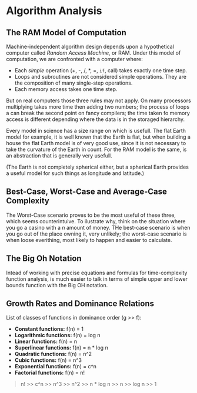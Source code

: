 # Algorithm Analysis

## The RAM Model of Computation
Machine-independent algorithm design depends upon a hypothetical computer called *Random Access Machine*, or RAM. Under this model of computation, we are confronted with a computer where:
* Each *simple* operation (+, -, /, \*, =, `if`, call) takes exactly one time step.
* Loops and subroutines are not considered simple operations. They are the composition of many single-step operations.
* Each memory access takes one time step.

But on real computers those three rules may not apply. On many processors multiplying takes more time then adding two numbers; the process of loops a can break the second point on fancy compilers; the time taken fo memory access is different depending where the data is in the storaged hierarchy.

Every model in science has a size range on which is usefull. The flat Earth model for example, it is well known that the Earth is flat, but when building a house the flat Earth model is of very good use, since it is not necessary to take the curvature of the Earth in count. For the RAM model is the same, is an abstraction that is generally very usefull.

(The Earth is not completely spherical either, but a spherical Earth provides a useful model for such things as longitude and latitude.)

## Best-Case, Worst-Case and Average-Case Complexity
The Worst-Case scenario proves to be the most useful of these three, which seems counterintuive. To ilustrate why, think on the situation where you go a casino with a *n* amount of money. THe best-case scenario is when you go out of the place owning it, very unlikely; the worst-case scenario is when loose everithing, most likely to happen and easier to calculate.

## The Big Oh Notation
Intead of working with precise equations and formulas for time-complexity function analysis, is much easier to talk in terms of simple upper and lower bounds function with the Big OH notation.

## Growth Rates and Dominance Relations
List of classes of functions in dominance order (g >> f):
* **Constant functions:** f(n) = 1
* **Logarithmic functions:** f(n) = log n
* **Linear functions:** f(n) = n
* **Superlinear functions:** f(n) = n * log n
* **Quadratic functions:** f(n) = n^2
* **Cubic functions:** f(n) = n^3
* **Exponential functions:** f(n) = c^n
* **Factorial functions:** f(n) = n!

> n! >> c^n >> n^3 >> n^2 >> n * log n >> n >> log n >> 1

